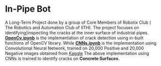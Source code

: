 # In-Pipe Bot
A Long-Term Project done by a group of Core Members of Robotix Club ( The Robotics and Automation Club of IITH). The project focuses
on identifying|inspecting the cracks at the inner surface of industrial pipes.
[**OpenCv.ipynb**](OpenCV.ipynb) is the implementation of crack detection using in-built functions of OpenCV library.
While [**CNNs.ipynb**](CNNs.ipynb) is the implementation using Convolutional Neural Network, trained on 20,000 Positive and
20,000 Negative images obtained from [Kaggle](https://www.kaggle.com/datasets/arunrk7/surface-crack-detection)
The above implementation using CNNs is trained to identify cracks on **Concrete Surfaces**.